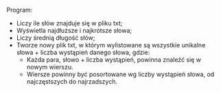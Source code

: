 Program:

  - Liczy ile słów znajduje się w pliku txt;
  - Wyświetla najdłuższe i najkrótsze słowa;
  - Liczy średnią długość słów;
  - Tworze nowy plik txt, w którym wylistowane są wszystkie unikalne słowa + liczba wystąpień danego słowa, gdzie:
      - Każda para, słowo + liczba wystąpień, powinna znaleźć się w nowym wierszu.
       - Wiersze powinny być posortowane wg liczby wystąpień słowa, od najczęstszych do najrzadszych.
